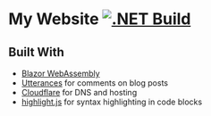 # My Website [![.NET Build](https://github.com/CorruptComputer/home/actions/workflows/dotnet-build.yml/badge.svg)](https://github.com/CorruptComputer/home/actions/workflows/dotnet-build.yml)

## Built With
- [Blazor WebAssembly](https://learn.microsoft.com/en-us/aspnet/core/blazor/hosting-models#blazor-webassembly)
- [Utterances](https://github.com/utterance/utterances) for comments on blog posts
- [Cloudflare](https://www.cloudflare.com) for DNS and hosting
- [highlight.js](https://github.com/highlightjs/highlight.js) for syntax highlighting in code blocks

